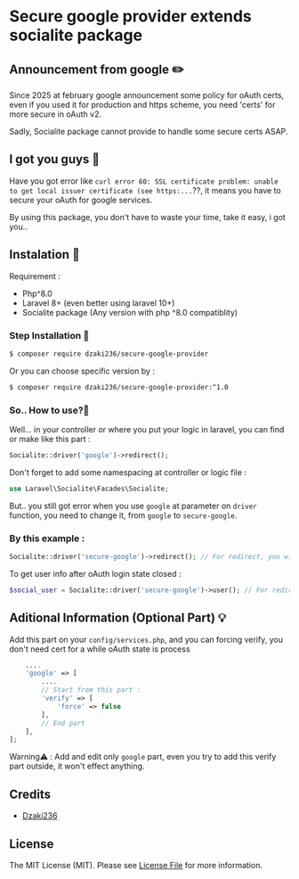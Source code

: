 ﻿# Secure google provider extends socialite package
## Announcement from google ✏️
Since 2025 at february google announcement some  policy for oAuth certs, even if you used it for production and https scheme, you need 'certs' for more secure in oAuth v2.

Sadly, Socialite package cannot provide to handle some secure certs ASAP.

## I got you guys 🙌
Have you got error like ```curl error 60: SSL certificate problem: unable to get local issuer certificate (see https:...```??, it means you have to secure your oAuth for google services.

By using this package, you don't have to waste your time, take it easy, i got you..

## Instalation 📌
Requirement :
- Php^8.0
- Laravel 8+ (even better using laravel 10+)
- Socialite package (Any version with php ^8.0 compatiblity)
### Step Installation 📝
```bash
$ composer require dzaki236/secure-google-provider
```
Or you can choose specific version by :
```bash
$ composer require dzaki236/secure-google-provider:^1.0
```
### So.. How to use?🤔
Well... in your controller or where you put your logic in laravel, you can find or make like this part :
```php
Socialite::driver('google')->redirect();
```
Don't forget to add some namespacing at controller or logic file :
```php
use Laravel\Socialite\Facades\Socialite;
```

But.. you still got error when you use ```google``` at parameter on ```driver``` function, you need to change it, from ```google``` to ```secure-google```.

### By this example :
```php
Socialite::driver('secure-google')->redirect(); // For redirect, you will redirect to page oAuth by google services
```
To get user info after oAuth login state closed :
```php
$social_user = Socialite::driver('secure-google')->user(); // For redirect, you will redirect to page oAuth by google services
```
## Aditional Information (Optional Part) 💡
Add this part on your ```config/services.php```, and you can forcing verify, you don't need cert for a while oAuth state is process
```php
    ....
    'google' => [
        ....
        // Start from this part :
        'verify' => [
            'force' => false
        ],
        // End part
    ],
];
```
Warning⚠️ : Add and edit only ```google``` part, even you try to add this verify part outside, it won't effect anything.
## Credits
- [Dzaki236](https://github.com/dzaki236)
## License
The MIT License (MIT). Please see [License File](https://github.com/dzaki236/secure-google-provider/blob/main/License) for more information.
